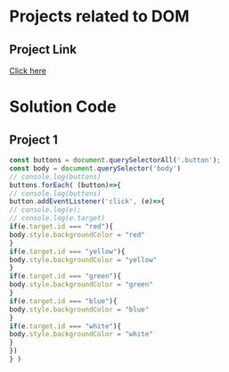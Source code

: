 # Projects related to DOM

## Project Link
[Click here](https://stackblitz.com/edit/stackblitz-starters-sfzbbw?file=backgroundChanger%2Findex.html)

# Solution Code

## Project 1

```javascript
const buttons = document.querySelectorAll('.button');
const body = document.querySelector('body')
// console.log(buttons)
buttons.forEach( (button)=>{
// console.log(buttons)
button.addEventListener('click', (e)=>{
// console.log(e);
// console.log(e.target)
if(e.target.id === "red"){
body.style.backgroundColor = "red"
}
if(e.target.id === "yellow"){
body.style.backgroundColor = "yellow"
}
if(e.target.id === "green"){
body.style.backgroundColor = "green"
}
if(e.target.id === "blue"){
body.style.backgroundColor = "blue"
}
if(e.target.id === "white"){
body.style.backgroundColor = "white"
}
})
} )

```